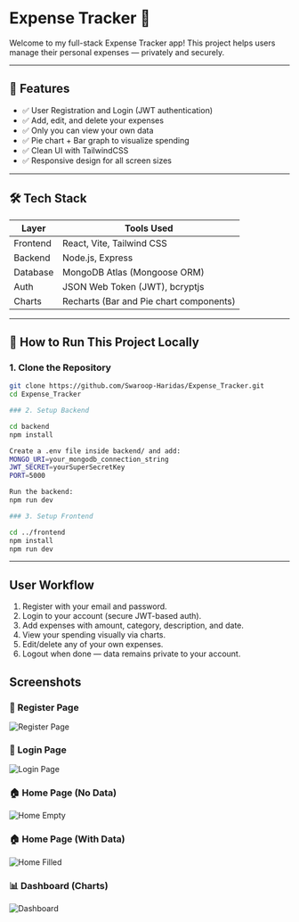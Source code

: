 # Expense Tracker 💸

Welcome to my full-stack Expense Tracker app!
This project helps users manage their personal expenses — privately and securely.

---

## 🧩 Features

- ✅ User Registration and Login (JWT authentication)
- ✅ Add, edit, and delete your expenses
- ✅ Only you can view your own data
- ✅ Pie chart + Bar graph to visualize spending
- ✅ Clean UI with TailwindCSS
- ✅ Responsive design for all screen sizes

---

## 🛠️ Tech Stack

| Layer      | Tools Used                                 |
|------------|---------------------------------------------|
| Frontend   | React, Vite, Tailwind CSS                   |
| Backend    | Node.js, Express                            |
| Database   | MongoDB Atlas (Mongoose ORM)                |
| Auth       | JSON Web Token (JWT), bcryptjs              |
| Charts     | Recharts (Bar and Pie chart components)     |

---

## 🚀 How to Run This Project Locally

### 1. Clone the Repository

```bash
git clone https://github.com/Swaroop-Haridas/Expense_Tracker.git
cd Expense_Tracker

### 2. Setup Backend

cd backend
npm install

Create a .env file inside backend/ and add:
MONGO_URI=your_mongodb_connection_string
JWT_SECRET=yourSuperSecretKey
PORT=5000

Run the backend:
npm run dev

### 3. Setup Frontend

cd ../frontend
npm install
npm run dev

```
---

## User Workflow
1. Register with your email and password.
2. Login to your account (secure JWT-based auth).
3. Add expenses with amount, category, description, and date.
4. View your spending visually via charts.
5. Edit/delete any of your own expenses.
6. Logout when done — data remains private to your account.

## Screenshots
### 📝 Register Page
![Register Page](screenshots/1-register.png)

### 🔐 Login Page
![Login Page](screenshots/2-login.png)

### 🏠 Home Page (No Data)
![Home Empty](screenshots/3-home-empty.png)

### 🏠 Home Page (With Data)
![Home Filled](screenshots/4-home-filled.png)

### 📊 Dashboard (Charts)
![Dashboard](screenshots/5-dashboard.png)
